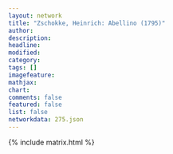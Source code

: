```yaml
---
layout: network
title: "Zschokke, Heinrich: Abellino (1795)"
author:
description:
headline:
modified:
category:
tags: []
imagefeature: 
mathjax: 
chart: 
comments: false
featured: false
list: false
networkdata: 275.json
---
```

{% include matrix.html %}
